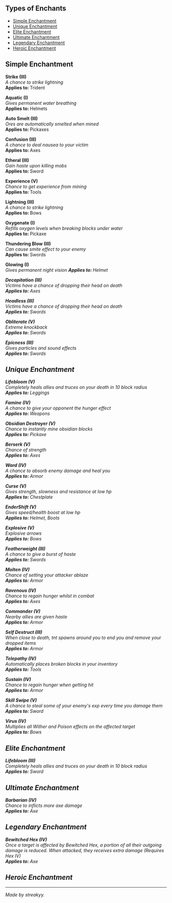 ## Types of Enchants
- [Simple Enchantment](#simple-enchantment)
- [Unique Enchantment](#unique-enchantment)
- [Elite Enchantment](#elite-enchantment)
- [Ultimate Enchantment](#ultimate-enchantment)
- [Legendary Enchantment](#legendary-enchantment)
- [Heroic Enchantment](#heroic-enchantment)

## Simple Enchantment
<b> Strike (III) </b><br>
<i> A chance to strike lightning </i><br>
<b> Applies to: </b> Trident  <br>

<b> Aquatic (I) </b><br>
<i> Gives permanent water breathing </i><br>
<b> Applies to: </b> Helmets  <br>

<b> Auto Smelt (III) </b><br>
<i> Ores are automatically smelted when mined </i><br>
<b> Applies to: </b> Pickaxes  <br>

<b> Confusion (III) </b><br>
<i> A chance to deal nausea to your victim </i><br>
<b> Applies to: </b> Axes  <br>

<b> Etheral (III) </b><br>
<i> Gain haste upon killing mobs </i><br>
<b> Applies to: </b> Sword  <br>

<b> Experience (V) </b><br>
<i> Chance to get experience from mining </i><br>
<b> Applies to: </b> Tools  <br>

<b> Lightning (III) </b><br>
<i> A chance to strike lightning </i><br>
<b> Applies to: </b> Bows  <br>

<b> Oxygenate (I) </b><br>
<i> Refills oxygen levels when breaking blocks under water </i><br>
<b> Applies to: </b> Pickaxe  <br>

<b> Thundering Blow (III) </b><br>
<i> Can cause smite effect to your enemy </i><br>
<b> Applies to: </b> Swords  <br>

<b> Glowing (I) </b><br>
<i> Gives permanent night vision
<b> Applies to: </b> Helmet  <br>

<b> Decapitation (III) </b><br>
<i> Victims have a chance of dropping their head on death </i><br>
<b> Applies to: </b> Axes  <br>

<b> Headless (III) </b><br>
<i> Victims have a chance of dropping their head on death </i><br>
<b> Applies to: </b> Swords  <br>

<b> Obliterate (V) </b><br>
<i> Extreme knockback </i><br>
<b> Applies to: </b> Swords  <br>

<b> Epicness (III) </b><br>
<i> Gives particles and sound effects </i><br>
<b> Applies to: </b> Swords  <br>


## Unique Enchantment
<b> Lifebloom (V) </b><br>
<i> Completely heals allies and truces on your death in 10 block radius </i><br>
<b> Applies to: </b> Leggings  <br>

<b> Famine (IV) </b><br>
<i> A chance to give your opponent the hunger effect </i><br>
<b> Applies to: </b> Weapons  <br>

<b> Obsidian Destroyer (V) </b><br>
<i> Chance to instantly mine obsidian blocks </i><br>
<b> Applies to: </b> Pickaxe  <br>

<b> Berserk (V) </b><br>
<i> Chance of strength </i><br>
<b> Applies to: </b> Axes  <br>

<b> Ward (IV) </b><br>
<i> A chance to absorb enemy damage and heal you </i><br>
<b> Applies to: </b> Armor  <br>

<b> Curse (V) </b><br>
<i> Gives strength, slowness and resistance at low hp </i><br>
<b> Applies to: </b> Chestplate  <br>

<b> EnderShift (V) </b><br>
<i> Gives speed/health boost at low hp </i><br>
<b> Applies to: </b> Helmet, Boots  <br>

<b> Explosive (V) </b><br>
<i> Explosive arrows </i><br>
<b> Applies to: </b> Bows  <br>

<b> Featherweight (III) </b><br>
<i> A chance to give a burst of haste </i><br>
<b> Applies to: </b> Swords  <br>

<b> Molten (IV) </b><br>
<i> Chance of setting your attacker ablaze </i><br>
<b> Applies to: </b> Armor  <br>

<b> Ravenous (IV) </b><br>
<i> Chance to regain hunger whilst in combat </i><br>
<b> Applies to: </b> Axes  <br>

<b> Commander (V) </b><br>
<i> Nearby allies are given haste </i><br>
<b> Applies to: </b> Armor  <br>

<b> Self Destruct (III) </b><br>
<i> When close to death, tnt spawns around you to end you and remove your dropped items </i><br>
<b> Applies to: </b> Armor  <br>

<b> Telepathy (IV) </b><br>
<i> Automatically places broken blocks in your inventory </i><br>
<b> Applies to: </b> Tools  <br>

<b> Sustain (IV) </b><br>
<i> Chance to regain hunger when getting hit </i><br>
<b> Applies to: </b> Armor  <br>

<b> Skill Swipe (V) </b><br>
<i> A chance to steal some of your enemy's exp every time you damage them </i><br>
<b> Applies to: </b> Sword  <br>

<b> Virus (IV) </b><br>
<i> Multiplies all Wither and Poison effects on the affected target </i><br>
<b> Applies to: </b> Bows  <br>


## Elite Enchantment
<b> Lifebloom (III) </b><br>
<i> Completely heals allies and truces on your death in 10 block radius </i><br>
<b> Applies to: </b> Sword  <br>


## Ultimate Enchantment
<b> Barbarian (IV)  </b><br>
<i> Chance to inflicts more axe damage </i><br>
<b> Applies to: </b> Axe  <br>


## Legendary Enchantment
<b> Bewitched Hex (IV) </b><br>
<i> Once a target is affected by Bewitched Hex, a portion of all their outgoing damage is reduced. When attacked, they receives extra damage (Requires Hex IV) </i><br>
<b> Applies to: </b> Axe  <br>


## Heroic Enchantment

----------------------------------------------------------------------------------------------------------------------------------------
Made by streakyy.
